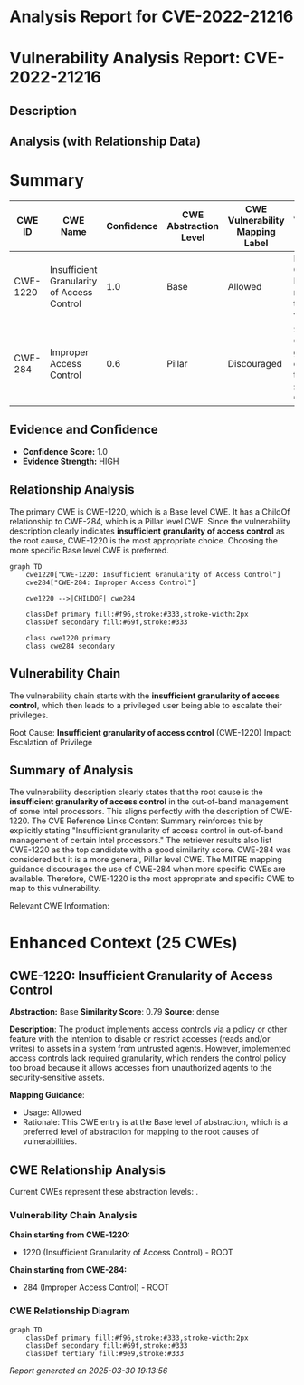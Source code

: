 # Analysis Report for CVE-2022-21216

# Vulnerability Analysis Report: CVE-2022-21216

## Description



## Analysis (with Relationship Data)

# Summary
| CWE ID | CWE Name | Confidence | CWE Abstraction Level | CWE Vulnerability Mapping Label | CWE-Vulnerability Mapping Notes |
|---|---|---|---|---|---|
| CWE-1220 | Insufficient Granularity of Access Control | 1.0 | Base | Allowed | Primary CWE. Matches the root cause of the vulnerability. |
| CWE-284 | Improper Access Control | 0.6 | Pillar | Discouraged | Secondary CWE. A more general category that is less specific than CWE-1220. |

## Evidence and Confidence

*   **Confidence Score:** 1.0
*   **Evidence Strength:** HIGH

## Relationship Analysis
The primary CWE is CWE-1220, which is a Base level CWE. It has a ChildOf relationship to CWE-284, which is a Pillar level CWE. Since the vulnerability description clearly indicates **insufficient granularity of access control** as the root cause, CWE-1220 is the most appropriate choice. Choosing the more specific Base level CWE is preferred.

```mermaid
graph TD
    cwe1220["CWE-1220: Insufficient Granularity of Access Control"]
    cwe284["CWE-284: Improper Access Control"]
    
    cwe1220 -->|CHILDOF| cwe284
    
    classDef primary fill:#f96,stroke:#333,stroke-width:2px
    classDef secondary fill:#69f,stroke:#333
    
    class cwe1220 primary
    class cwe284 secondary
```

## Vulnerability Chain
The vulnerability chain starts with the **insufficient granularity of access control**, which then leads to a privileged user being able to escalate their privileges.

Root Cause: **Insufficient granularity of access control** (CWE-1220)
Impact: Escalation of Privilege

## Summary of Analysis
The vulnerability description clearly states that the root cause is the **insufficient granularity of access control** in the out-of-band management of some Intel processors. This aligns perfectly with the description of CWE-1220. The CVE Reference Links Content Summary reinforces this by explicitly stating "Insufficient granularity of access control in out-of-band management of certain Intel processors."
The retriever results also list CWE-1220 as the top candidate with a good similarity score.
CWE-284 was considered but it is a more general, Pillar level CWE. The MITRE mapping guidance discourages the use of CWE-284 when more specific CWEs are available. Therefore, CWE-1220 is the most appropriate and specific CWE to map to this vulnerability.

Relevant CWE Information:

# Enhanced Context (25 CWEs)

## CWE-1220: Insufficient Granularity of Access Control
**Abstraction:** Base
**Similarity Score**: 0.79
**Source**: dense

**Description**:
The product implements access controls via a policy or other feature with the intention to disable or restrict accesses (reads and/or writes) to assets in a system from untrusted agents. However, implemented access controls lack required granularity, which renders the control policy too broad because it allows accesses from unauthorized agents to the security-sensitive assets.

**Mapping Guidance**:
- Usage: Allowed
- Rationale: This CWE entry is at the Base level of abstraction, which is a preferred level of abstraction for mapping to the root causes of vulnerabilities.


## CWE Relationship Analysis

Current CWEs represent these abstraction levels: .


### Vulnerability Chain Analysis

**Chain starting from CWE-1220:**
- 1220 (Insufficient Granularity of Access Control) - ROOT


**Chain starting from CWE-284:**
- 284 (Improper Access Control) - ROOT



### CWE Relationship Diagram

```mermaid
graph TD
    classDef primary fill:#f96,stroke:#333,stroke-width:2px
    classDef secondary fill:#69f,stroke:#333
    classDef tertiary fill:#9e9,stroke:#333
```



*Report generated on 2025-03-30 19:13:56*
